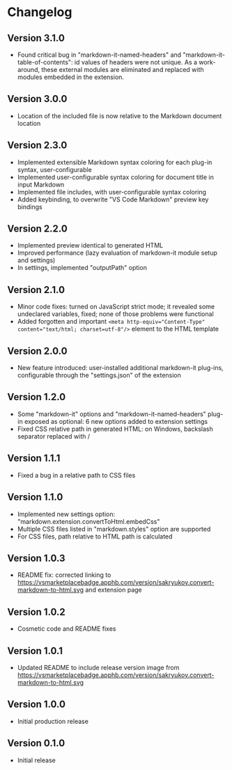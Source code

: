 # Changelog

## Version 3.1.0

* Found critical bug in "markdown-it-named-headers" and "markdown-it-table-of-contents": id values of headers were not unique. As a work-around, these external modules are eliminated and replaced with modules embedded in the extension.

## Version 3.0.0

* Location of the included file is now relative to the Markdown document location

## Version 2.3.0

* Implemented extensible Markdown syntax coloring for each plug-in syntax, user-configurable
* Implemented user-configurable syntax coloring for document title in input Markdown
* Implemented file includes, with user-configurable syntax coloring
* Added keybinding, to overwrite "VS Code Markdown" preview key bindings

## Version 2.2.0

* Implemented preview identical to generated HTML
* Improved performance (lazy evaluation of markdown-it module setup and settings)
* In settings, implemented "outputPath" option

## Version 2.1.0

* Minor code fixes: turned on JavaScript strict mode; it revealed some undeclared variables, fixed; none of those problems were functional
* Added forgotten and important `<meta http-equiv="Content-Type" content="text/html; charset=utf-8"/>` element to the HTML template

## Version 2.0.0

* New feature introduced: user-installed additional markdown-it plug-ins, configurable through the "settings.json" of the extension

## Version 1.2.0

* Some "markdown-it" options and "markdown-it-named-headers" plug-in exposed as optional: 6 new options added to extension settings
* Fixed CSS relative path in generated HTML: on Windows, backslash separator replaced with /

## Version 1.1.1

* Fixed a bug in a relative path to CSS files

## Version 1.1.0

* Implemented new settings option: "markdown.extension.convertToHtml.embedCss"
* Multiple CSS files listed in "markdown.styles" option are supported
* For CSS files, path relative to HTML path is calculated 

## Version 1.0.3

* README fix: corrected linking to https://vsmarketplacebadge.apphb.com/version/sakryukov.convert-markdown-to-html.svg and extension page

## Version 1.0.2

* Cosmetic code and README fixes

## Version 1.0.1

* Updated README to include release version image from https://vsmarketplacebadge.apphb.com/version/sakryukov.convert-markdown-to-html.svg

## Version 1.0.0

* Initial production release

## Version 0.1.0

* Initial release
